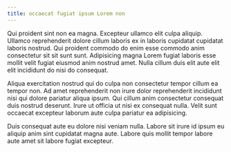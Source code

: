 ```yaml
---
title: occaecat fugiat ipsum Lorem non
---
```


Qui proident sint non ea magna. Excepteur ullamco elit culpa aliquip. Ullamco reprehenderit dolore cillum laboris ex in laboris cupidatat cupidatat laboris nostrud. Qui proident commodo do enim esse commodo anim consectetur sit sit sunt sunt. Adipisicing magna Lorem fugiat laboris esse mollit velit fugiat eiusmod anim nostrud amet. Nulla cillum duis elit aute elit elit incididunt do nisi do consequat.

Aliqua exercitation nostrud qui do culpa non consectetur tempor cillum ea tempor non. Ad amet reprehenderit non irure dolor reprehenderit incididunt nisi qui dolore pariatur aliqua ipsum. Qui cillum anim consectetur consequat duis nostrud deserunt. Irure ut officia ut nisi ex consequat nulla. Velit sunt occaecat excepteur laborum aute culpa pariatur ea adipisicing.

Duis consequat aute eu dolore nisi veniam nulla. Labore sit irure id ipsum eu aliquip anim sint cupidatat magna aute. Labore quis mollit tempor labore aute amet sit labore fugiat excepteur.
